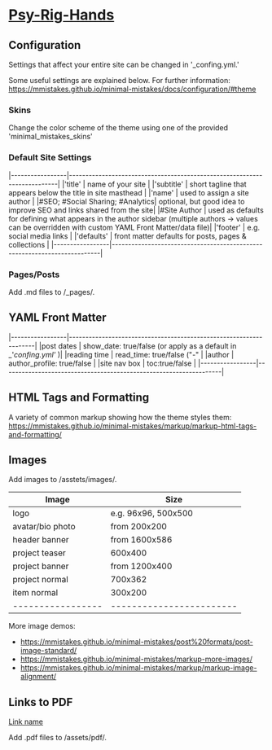 # [Psy-Rig-Hands](https://psyrig.github.io/)

## Configuration 

Settings that affect your entire site can be changed in '_confing.yml.'

Some useful settings are explained below. For further information: https://mmistakes.github.io/minimal-mistakes/docs/configuration/#theme

### Skins
Change the color scheme of the theme using one of the provided 'minimal_mistakes_skins'

### Default Site Settings 

|-----------------|--------------------------------------------------------------------------|
|'title'          | name of your site                                                        | 
|'subtitle'       | short tagline that appears below the title in site masthead              |
|'name'           | used to assign a site author                                             |
|#SEO; #Social Sharing; #Analytics| optional, but good idea to improve SEO and links shared from the site|
|#Site Author     | used as defaults for defining what appears in the author sidebar (multiple authors -> values can be overridden with custom YAML Front Matter/data file)|
|'footer'         | e.g. social media links                                                 | 
|'defaults'       | front matter defaults for posts, pages & collections                     |
|-----------------|--------------------------------------------------------------------------|

### Pages/Posts

Add .md files to /_pages/.

## YAML Front Matter

|-----------------|-------------------------------------------------------------------|
|post dates       | show_date: true/false (or apply as a default in _'_confing.yml'_ )| 
|reading time     | read_time: true/false ("-"                                        |
|author           | author_profile: true/false                                        |
|site nav box     | toc:true/false                                                    |
|-----------------|-------------------------------------------------------------------|

## HTML Tags and Formatting

A variety of common markup showing how the theme styles them: https://mmistakes.github.io/minimal-mistakes/markup/markup-html-tags-and-formatting/

## Images

Add images to /asstets/images/.

|Image            | Size                   |
|-----------------|------------------------|
|logo             | e.g. 96x96, 500x500    |
|avatar/bio photo | from 200x200           |
|header banner    | from 1600x586          |
|project teaser   | 600x400                |
|project banner   | from 1200x400          |
|project normal   | 700x362                |
|item normal      | 300x200                |
|-----------------|------------------------|

More image demos: 
- https://mmistakes.github.io/minimal-mistakes/post%20formats/post-image-standard/
- https://mmistakes.github.io/minimal-mistakes/markup-more-images/
- https://mmistakes.github.io/minimal-mistakes/markup/markup-image-alignment/

## Links to PDF 

[Link name](/assets/file.pdf) 

Add .pdf files to /assets/pdf/.




